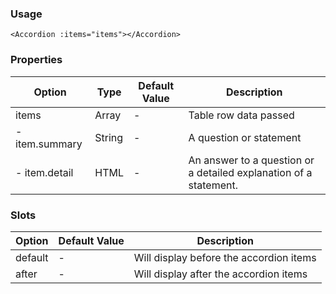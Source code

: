 ### Usage

```
<Accordion :items="items"></Accordion>
```

### Properties

| Option | Type | Default Value | Description |
| ------ | ---- | ------------- | ----------- |
| items  | Array | - | Table row data passed |
|  - item.summary | String | - | A question or statement |
|  - item.detail | HTML | - | An answer to a question or a detailed explanation of a statement.


### Slots

| Option | Default Value | Description |
| ------ | ------------- | ----------- |
| default | - | Will display before the accordion items |
| after | - | Will display after the accordion items |